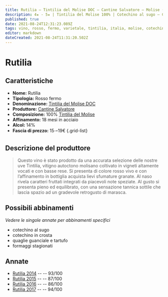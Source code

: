 ```yaml
---
title: Rutilia – Tintilia del Molise DOC – Cantine Salvatore – Molise (IT) – 15🠒19€
description: 4★ - 5★ | Tintilia del Molise 100% | Cotechino al sugo – Cotechino in crosta – Quaglie guanciale e tartufo – Formaggi stagionati
published: true
date: 2021-08-24T12:31:23.089Z
tags: vino, rosso, fermo, varietale, tintilia, italia, molise, cotechino al sugo, cotechino in crosta, quaglie guanciale e tartufo, formaggi stagionati, 15🠒19€, 5 stelle
editor: markdown
dateCreated: 2021-08-24T11:31:20.502Z
---
```


# Rutilia

## Caratteristiche
- **Nome:** Rutilia
- **Tipologia:** Rosso fermo
- **Denominazione:** [Tintilia del Molise DOC](/denominazioni/Italia/Molise/DOC/Tintilia-del-Molise) 
- **Produttore:** [Cantine Salvatore](/produttori/Italia/Molise/Cantine-Salvatore) 
- **Composizione:** 100% [Tintilia del Molise](/vitigni/Italia/bacca-nera/tintilia-del-molise)
- **Affinamento:** 18 mesi in acciaio
- **Alcol:** 14%
- **Fascia di prezzo:** 15🠒19€
{.grid-list}

## Descrizione del produttore

> Questo vino è stato prodotto da una accurata selezione delle nostre uve Tintilia, vitigno autoctono molisano coltivato in vigneti altamente vocati e con basse rese. Si presenta di colore rosso vivo e con l’affinamento in bottiglia acquista lievi sfumature granate. Al naso rivela caratteri fruttati integrati da piacevoli note speziate. Al gusto si presenta pieno ed equilibrato, con una sensazione tannica sottile che lascia spazio ad un gradevole retrogusto di marasca.

## Possibili abbinamenti
*Vedere le singole annate per abbinamenti specifici*

- cotechino al sugo
- cotechino in crosta
- quaglie guanciale e tartufo
- formaggi stagionati

## Annate
- [Rutilia 2014](/vini/Italia/Molise/Cantine-Salvatore/Rutilia/2014) -- <span class="star-4"></span> -- 93/100
- [Rutilia 2015](/vini/Italia/Molise/Cantine-Salvatore/Rutilia/2015) -- <span class="star-3"></span> -- 87/100
- [Rutilia 2016](/vini/Italia/Molise/Cantine-Salvatore/Rutilia/2016) -- <span class="star-3"></span> -- 86/100
- [Rutilia 2017](/vini/Italia/Molise/Cantine-Salvatore/Rutilia/2017) -- <span class="star-5"></span> -- 94/100



